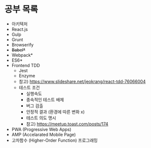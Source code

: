 # 공부 목록

- 아키텍처
- React.js
- Gulp
- Grunt
- Browserify
- ~~Babel*~~
- Webpack*
- ES6*
- Frontend TDD
    - Jest
    - Enzyme
    - 참고) https://www.slideshare.net/jeokrang/react-tdd-76066004
    - 테스트 조건 
        - 실행속도
        - 종속적인 테스트 배제
        - 버그 검출
        - 안정적 결과 (환경에 따른 변화 x)
        - 테스트 의도 명시
        - 참고) https://meetup.toast.com/posts/174
- PWA (Progressive Web Apps)
- AMP (Accelarated Mobile Page)
- 고차함수 (Higher-Order Function) 프로그래밍
